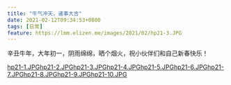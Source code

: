 ```yaml
---
title: "牛气冲天，诸事大吉"
date: 2021-02-12T09:34:53+0800
tags: [日常]
feature: https://lmm.elizen.me/images/2021/02/hp21-3.JPG
---
```


辛丑牛年，大年初一，阴雨绵绵，晒个烟火，祝小伙伴们和自己新春快乐！

<!--more-->

<photos>[hp21-1.JPG](https://lmm.elizen.me/images/2021/02/hp21-1.JPG)[hp21-2.JPG](https://lmm.elizen.me/images/2021/02/hp21-2.JPG)[hp21-3.JPG](https://lmm.elizen.me/images/2021/02/hp21-3.JPG)[hp21-4.JPG](https://lmm.elizen.me/images/2021/02/hp21-4.JPG)[hp21-5.JPG](https://lmm.elizen.me/images/2021/02/hp21-5.JPG)[hp21-6.JPG](https://lmm.elizen.me/images/2021/02/hp21-6.JPG)[hp21-7.JPG](https://lmm.elizen.me/images/2021/02/hp21-7.JPG)[hp21-8.JPG](https://lmm.elizen.me/images/2021/02/hp21-8.JPG)[hp21-9.JPG](https://lmm.elizen.me/images/2021/02/hp21-9.JPG)[hp21-10.JPG](https://lmm.elizen.me/images/2021/02/hp21-10.JPG)</photos>